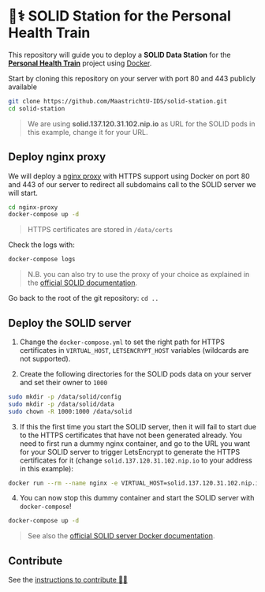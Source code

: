 # 🚉⚕️ SOLID Station for the Personal Health Train

This repository will guide you to deploy a **SOLID Data Station** for the [**Personal Health Train**](https://www.dtls.nl/fair-data/personal-health-train/) project using [Docker](https://www.docker.com/).

Start by cloning this repository on your server with port 80 and 443 publicly available

```bash
git clone https://github.com/MaastrichtU-IDS/solid-station.git
cd solid-station
```

> We are using **solid.137.120.31.102.nip.io** as URL for the SOLID pods in this example, change it for your URL.

## Deploy nginx proxy

We will deploy a [nginx proxy](https://github.com/nginx-proxy/) with HTTPS support using Docker on port 80 and 443 of our server to redirect all subdomains call to the SOLID server we will start.

```bash
cd nginx-proxy
docker-compose up -d
```

> HTTPS certificates are stored in `/data/certs`

Check the logs with:

```bash
docker-compose logs
```

> N.B. you can also try to use the proxy of your choice as explained in the [official SOLID documentation](https://solidproject.org//self-hosting/nss).

Go back to the root of the git repository: `cd ..`

## Deploy the SOLID server

1. Change the `docker-compose.yml` to set the right path for HTTPS certificates in `VIRTUAL_HOST`, `LETSENCRYPT_HOST` variables (wildcards are not supported).

2. Create the following directories for the SOLID pods data on your server and set their owner to `1000`

```bash
sudo mkdir -p /data/solid/config
sudo mkdir -p /data/solid/data
sudo chown -R 1000:1000 /data/solid
```

3. If this the first time you start the SOLID server, then it will fail to start due to the HTTPS certificates that have not been generated already. You need to first run a dummy nginx container, and go to the URL you want for your SOLID server to trigger LetsEncrypt to generate the HTTPS certificates for it (change `solid.137.120.31.102.nip.io` to your address in this example):

```bash
docker run --rm --name nginx -e VIRTUAL_HOST=solid.137.120.31.102.nip.io -e LETSENCRYPT_HOST=solid.137.120.31.102.nip.io nginx
```

4. You can now stop this dummy container and start the SOLID server with `docker-compose`!

```bash
docker-compose up -d
```

> See also the [official SOLID server Docker documentation](https://github.com/solid/node-solid-server/tree/master/docker-image).

## Contribute

See the [instructions to contribute 👨‍💻](/CONTRIBUTING.md)